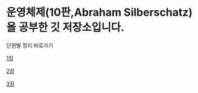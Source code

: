 # 운영체제(10판,Abraham Silberschatz)을 공부한 깃 저장소입니다.

단원별 정리 바로가기

[1장](https://github.com/youngho98/TIL/tree/master/CS/Operation%20System/Week1)

[2장](https://github.com/youngho98/TIL/tree/master/CS/Operation%20System/Week2)

[3장](https://github.com/youngho98/TIL/tree/master/CS/Operation%20System/Week3)

